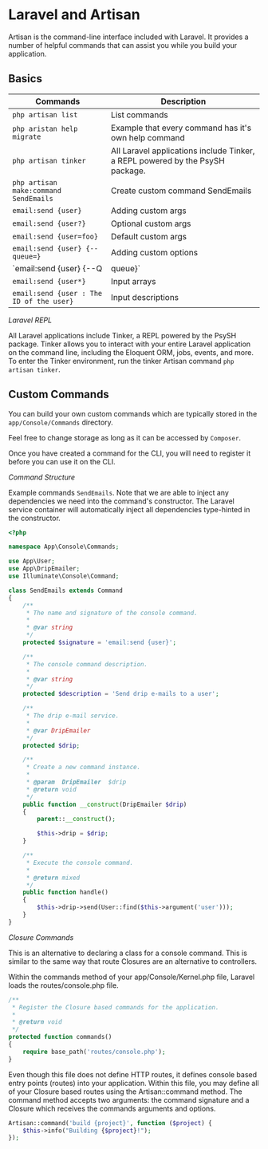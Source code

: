 # Laravel and Artisan

Artisan is the command-line interface included with Laravel. It provides a number of helpful commands that can assist you while you build your application. 

## Basics

| Commands | Description |
| ---------------- | ---------------- |  
| `php artisan list` | List commands |
| `php aristan help migrate` | Example that every command has it's own help command |
| `php artisan tinker` | All Laravel applications include Tinker, a REPL powered by the PsySH package. |
| `php artisan make:command SendEmails` | Create custom command SendEmails |
| `email:send {user}` | Adding custom args |
| `email:send {user?}` | Optional custom args |
| `email:send {user=foo}` | Default custom args |
| `email:send {user} {--queue=}` | Adding custom options |
| `email:send {user} {--Q|queue}` | option shortcuts |
| `email:send {user*}` | Input arrays |
| `email:send {user : The ID of the user}` | Input descriptions |


*Laravel REPL*

All Laravel applications include Tinker, a REPL powered by the PsySH package. Tinker allows you to interact with your entire Laravel application on the command line, including the Eloquent ORM, jobs, events, and more. To enter the Tinker environment, run the tinker Artisan command `php artisan tinker`.

## Custom Commands

You can build your own custom commands which are typically stored in the `app/Console/Commands` directory.

Feel free to change storage as long as it can be accessed by `Composer`.

Once you have created a command for the CLI, you will need to register it before you can use it on the CLI.

*Command Structure*

Example commands `SendEmails`. Note that we are able to inject any dependencies we need into the command's constructor. The Laravel service container will automatically inject all dependencies type-hinted in the constructor.

```php
<?php

namespace App\Console\Commands;

use App\User;
use App\DripEmailer;
use Illuminate\Console\Command;

class SendEmails extends Command
{
    /**
     * The name and signature of the console command.
     *
     * @var string
     */
    protected $signature = 'email:send {user}';

    /**
     * The console command description.
     *
     * @var string
     */
    protected $description = 'Send drip e-mails to a user';

    /**
     * The drip e-mail service.
     *
     * @var DripEmailer
     */
    protected $drip;

    /**
     * Create a new command instance.
     *
     * @param  DripEmailer  $drip
     * @return void
     */
    public function __construct(DripEmailer $drip)
    {
        parent::__construct();

        $this->drip = $drip;
    }

    /**
     * Execute the console command.
     *
     * @return mixed
     */
    public function handle()
    {
        $this->drip->send(User::find($this->argument('user')));
    }
}
```

*Closure Commands*

This is an alternative to declaring a class for a console command. This is similar to the same way that route Closures are an alternative to controllers.

Within the commands method of your app/Console/Kernel.php file, Laravel loads the routes/console.php file.

```php
/**
 * Register the Closure based commands for the application.
 *
 * @return void
 */
protected function commands()
{
    require base_path('routes/console.php');
}
```

Even though this file does not define HTTP routes, it defines console based entry points (routes) into your application. Within this file, you may define all of your Closure based routes using the  Artisan::command method. The command method accepts two arguments: the command signature and a Closure which receives the commands arguments and options.

```php
Artisan::command('build {project}', function ($project) {
    $this->info("Building {$project}!");
});
```





